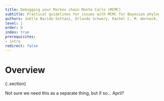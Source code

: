 ```yaml
---
title: Debugging your Markov chain Monte Carlo (MCMC)
subtitle: Practical guidelines for issues with MCMC for Bayesian phylogenetic inference
authors: Joëlle Barido-Sottani, Orlando Schwery, Rachel C. M. Warnock, Chi Zhang, April Marie Wright
level: 1
order: 0
index: true
prerequisites:
- intro
redirect: false
---
```


Overview
========
{:.section}

Not sure we need this as a separate thing, but if so... April?

